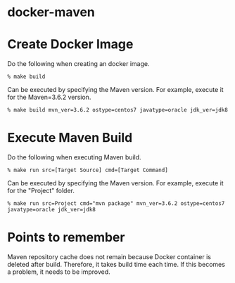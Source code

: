 # docker-maven

# Create Docker Image
Do the following when creating an docker image.
```
% make build
```
Can be executed by specifying the Maven version.
For example, execute it for the Maven=3.6.2 version. 
```
% make build mvn_ver=3.6.2 ostype=centos7 javatype=oracle jdk_ver=jdk8
```

# Execute Maven Build
Do the following when executing Maven build.
```
% make run src=[Target Source] cmd=[Target Command]
```

Can be executed by specifying the Maven version.
For example, execute it for the "Project" folder. 
```
% make run src=Project cmd="mvn package" mvn_ver=3.6.2 ostype=centos7 javatype=oracle jdk_ver=jdk8
```

# Points to remember
Maven repository cache does not remain because Docker container is deleted after build.
Therefore, it takes build time each time.
If this becomes a problem, it needs to be improved.
